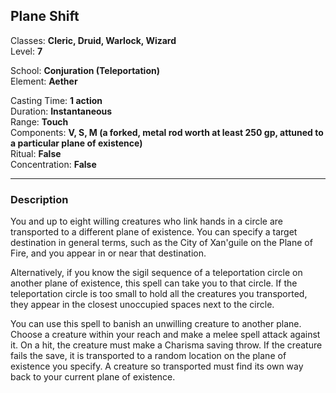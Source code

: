 ## Plane Shift

Classes: **Cleric, Druid, Warlock, Wizard**  
Level: **7**  

School: **Conjuration (Teleportation)**  
Element: **Aether**  

Casting Time: **1 action**  
Duration: **Instantaneous**  
Range: **Touch**  
Components: **V, S, M (a forked, metal rod worth at least 250 gp, attuned to a particular plane of existence)**  
Ritual: **False**  
Concentration: **False**  

------

### Description

You and up to eight willing creatures who link hands in a circle are transported to a different plane of existence. You can specify a target destination in general terms, such as the City of Xan'guile on the Plane of Fire, and you appear in or near that destination.

Alternatively, if you know the sigil sequence of a teleportation circle on another plane of existence, this spell can take you to that circle. If the teleportation circle is too small to hold all the creatures you transported, they appear in the closest unoccupied spaces next to the circle.

You can use this spell to banish an unwilling creature to another plane. Choose a creature within your reach and make a melee spell attack against it. On a hit, the creature must make a Charisma saving throw. If the creature fails the save, it is transported to a random location on the plane of existence you specify. A creature so transported must find its own way back to your current plane of existence.